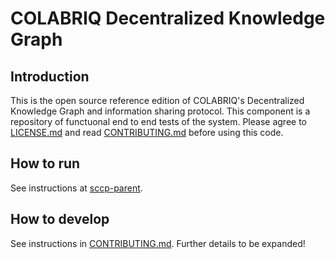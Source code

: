 # COLABRIQ Decentralized Knowledge Graph

## Introduction

This is the open source reference edition of COLABRIQ's Decentralized Knowledge Graph and information sharing protocol. This component is a repository of functuonal end to end tests of the system. Please agree to [LICENSE.md](LICENSE.md) and read [CONTRIBUTING.md](CONTRIBUTING.md) before using this code.

## How to run

See instructions at [sccp-parent](https://github.com/colabriq/sccp-parent).

## How to develop

See instructions in [CONTRIBUTING.md](CONTRIBUTING.md).
Further details to be expanded!


